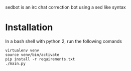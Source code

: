 sedbot is an irc chat correction bot using a sed like syntax


Installation
============

In a bash shell with python 2, run the following comands

    virtualenv venv
    source venv/bin/activate
    pip install -r requirements.txt
    ./main.py


